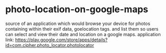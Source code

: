 # photo-location-on-google-maps
source of an application which would browse your device for photos containing within their exif data, goelocation tags. and list them so users can select and view their date and location on a google maps.
application link: https://play.google.com/store/apps/details?id=com.cipher.photo_locator.photolocator
